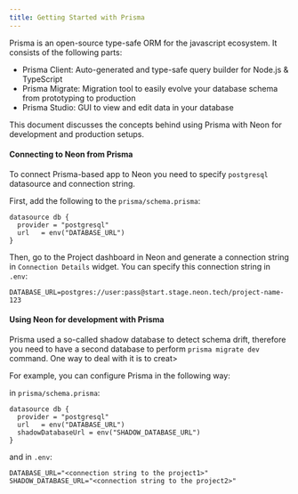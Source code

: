 ```yaml
---
title: Getting Started with Prisma
---
```


Prisma is an open-source type-safe ORM for the javascript ecosystem. It consists of the following parts:

- Prisma Client: Auto-generated and type-safe query builder for Node.js & TypeScript
- Prisma Migrate: Migration tool to easily evolve your database schema from prototyping to production
- Prisma Studio: GUI to view and edit data in your database

This document discusses the concepts behind using Prisma with Neon for development and production setups.

#### Connecting to Neon from Prisma

To connect Prisma-based app to Neon you need to specify `postgresql` datasource and connection string.

First, add the following to the `prisma/schema.prisma`:

```prisma
datasource db {
  provider = "postgresql"
  url   = env("DATABASE_URL")
}
```

Then, go to the Project dashboard in Neon and generate a connection string in `Connection Details` widget. You can specify this connection string in `.env`:

```shell
DATABASE_URL=postgres://user:pass@start.stage.neon.tech/project-name-123
```

#### Using Neon for development with Prisma

Prisma used a so-called shadow database to detect schema drift, therefore you need to have a second database to perform `prisma migrate dev` command. One way to deal with it is to creat>

For example, you can configure Prisma in the following way:

in `prisma/schema.prisma`:

```prisma
datasource db {
  provider = "postgresql"
  url   = env("DATABASE_URL")
  shadowDatabaseUrl = env("SHADOW_DATABASE_URL")
}
```

and in `.env`:

```shell
DATABASE_URL="<connection string to the project1>"
SHADOW_DATABASE_URL="<connection string to the project2>"
```
